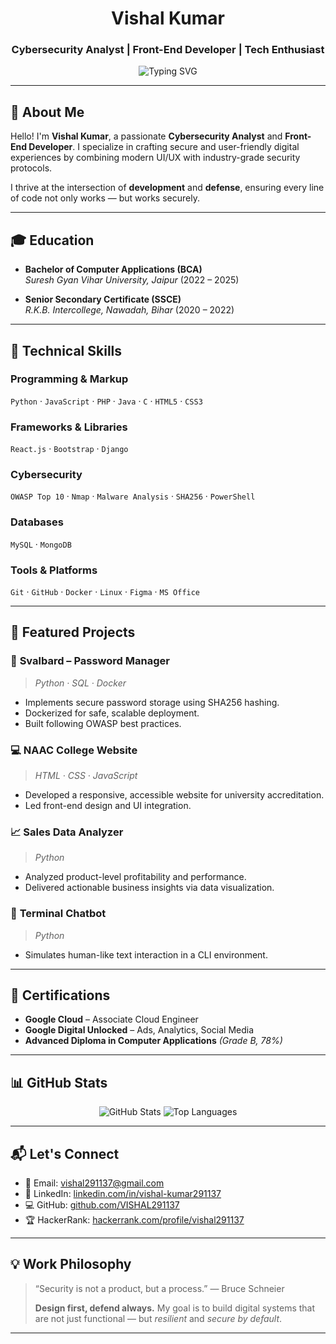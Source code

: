 <!-- Optional: Add a custom banner image -->
<!-- ![Vishal Kumar Banner](https://your-image-link.com/banner.png) -->

<h1 align="center">Vishal Kumar</h1>
<h3 align="center">Cybersecurity Analyst | Front-End Developer | Tech Enthusiast</h3>

<p align="center">
  <img src="https://readme-typing-svg.herokuapp.com?font=Fira+Code&size=22&pause=1000&color=00FF00&center=true&vCenter=true&lines=Cybersecurity+Analyst;Python+Developer;Front-End+Developer;Secure.+Build.+Repeat." alt="Typing SVG" />
</p>


---

## 🧾 About Me

Hello! I'm **Vishal Kumar**, a passionate **Cybersecurity Analyst** and **Front-End Developer**. I specialize in crafting secure and user-friendly digital experiences by combining modern UI/UX with industry-grade security protocols.

I thrive at the intersection of **development** and **defense**, ensuring every line of code not only works — but works securely.

---

## 🎓 Education

- **Bachelor of Computer Applications (BCA)**  
  *Suresh Gyan Vihar University, Jaipur* (2022 – 2025)

- **Senior Secondary Certificate (SSCE)**  
  *R.K.B. Intercollege, Nawadah, Bihar* (2020 – 2022)

---

## 🧠 Technical Skills

### Programming & Markup
`Python` · `JavaScript` · `PHP` · `Java` · `C` · `HTML5` · `CSS3`

### Frameworks & Libraries
`React.js` · `Bootstrap` · `Django`

### Cybersecurity
`OWASP Top 10` · `Nmap` · `Malware Analysis` · `SHA256` · `PowerShell`

### Databases
`MySQL` · `MongoDB`

### Tools & Platforms
`Git` · `GitHub` · `Docker` · `Linux` · `Figma` · `MS Office`

---

## 🚀 Featured Projects

### 🔐 **Svalbard – Password Manager**
> *Python · SQL · Docker*

- Implements secure password storage using SHA256 hashing.
- Dockerized for safe, scalable deployment.
- Built following OWASP best practices.

### 💻 **NAAC College Website**
> *HTML · CSS · JavaScript*

- Developed a responsive, accessible website for university accreditation.
- Led front-end design and UI integration.

### 📈 **Sales Data Analyzer**
> *Python*

- Analyzed product-level profitability and performance.
- Delivered actionable business insights via data visualization.

### 🤖 **Terminal Chatbot**
> *Python*

- Simulates human-like text interaction in a CLI environment.

---

## 📜 Certifications

- **Google Cloud** – Associate Cloud Engineer  
- **Google Digital Unlocked** – Ads, Analytics, Social Media  
- **Advanced Diploma in Computer Applications** *(Grade B, 78%)*

---

## 📊 GitHub Stats

<p align="center">
  <img src="https://github-readme-stats.vercel.app/api?username=VISHAL291137&show_icons=true&theme=radical" alt="GitHub Stats" />
  <img src="https://github-readme-stats.vercel.app/api/top-langs/?username=VISHAL291137&layout=compact&theme=radical" alt="Top Languages" />
</p>

---

## 📬 Let's Connect

- 📧 Email: [vishal291137@gmail.com](mailto:vishal291137@gmail.com)  
- 💼 LinkedIn: [linkedin.com/in/vishal-kumar291137](https://www.linkedin.com/in/vishal-kumar291137)  
- 💻 GitHub: [github.com/VISHAL291137](https://github.com/VISHAL291137)  
- 🏆 HackerRank: [hackerrank.com/profile/vishal291137](https://www.hackerrank.com/profile/vishal291137)

---

## 💡 Work Philosophy

> “Security is not a product, but a process.” — Bruce Schneier  
>  
> **Design first, defend always.** My goal is to build digital systems that are not just functional — but *resilient* and *secure by default*.

---
